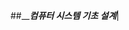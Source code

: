 

##_____________________________________________컴퓨터 시스템 기초 설계___________________________________________|
